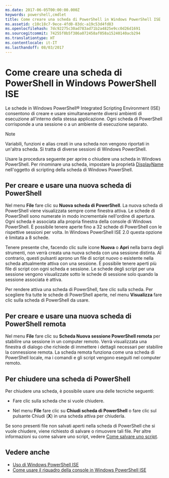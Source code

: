 ```yaml
---
ms.date: 2017-06-05T00:00:00.000Z
keywords: powershell,cmdlet
title: Come creare una scheda di PowerShell in Windows PowerShell ISE
ms.assetid: c10c18c7-9ece-4fd0-83dc-a19c53d4fd83
ms.openlocfilehash: 7dc92275c30ad783ad71b2a4825e9cc0d26d1691
ms.sourcegitcommit: 74255f0b5f386a072458af058a15240140acb294
ms.translationtype: HT
ms.contentlocale: it-IT
ms.lasthandoff: 08/03/2017
---
```

# <a name="how-to-create-a-powershell-tab-in-windows-powershell-ise"></a>Come creare una scheda di PowerShell in Windows PowerShell ISE
Le schede in Windows PowerShell® Integrated Scripting Environment (ISE) consentono di creare e usare simultaneamente diversi ambienti di esecuzione all'interno della stessa applicazione. Ogni scheda di PowerShell corrisponde a una sessione o a un ambiente di esecuzione separato.

> [!NOTE]
> Variabili, funzioni e alias creati in una scheda non vengono riportati in un'altra scheda. Si tratta di diverse sessioni di Windows PowerShell.

Usare la procedura seguente per aprire o chiudere una scheda in Windows PowerShell. Per rinominare una scheda, impostare la proprietà [DisplayName](The-PowerShellTab-Object.md#Displayname) nell'oggetto di scripting della scheda di Windows PowerShell.

## <a name="to-create-and-use-a-new-powershell-tab"></a>Per creare e usare una nuova scheda di PowerShell
Nel menu **File** fare clic su **Nuova scheda di PowerShell**. La nuova scheda di PowerShell viene visualizzata sempre come finestra attiva. Le schede di PowerShell sono numerate in modo incrementale nell'ordine di apertura. Ogni scheda è associata alla propria finestra della console di Windows PowerShell. È possibile tenere aperte fino a 32 schede di PowerShell con le rispettive sessioni per volta. In Windows PowerShell ISE 2.0 questa opzione è limitata a 8 schede.

Tenere presente che, facendo clic sulle icone **Nuova** o **Apri** nella barra degli strumenti, non verrà creata una nuova scheda con una sessione distinta.  Al contrario, questi pulsanti aprono un file di script nuovo o esistente nella scheda attualmente attiva con una sessione. È possibile tenere aperti più file di script con ogni scheda e sessione. Le schede degli script per una sessione vengono visualizzate sotto le schede di sessione solo quando la sessione associata è attiva.

Per rendere attiva una scheda di PowerShell, fare clic sulla scheda. Per scegliere fra tutte le schede di PowerShell aperte, nel menu **Visualizza** fare clic sulla scheda di PowerShell da usare.

## <a name="to-create-and-use-a-new-remote-powershell-tab"></a>Per creare e usare una nuova scheda di PowerShell remota
Nel menu **File** fare clic su **Scheda Nuova sessione PowerShell remota** per stabilire una sessione in un computer remoto. Verrà visualizzata una finestra di dialogo che richiede di immettere i dettagli necessari per stabilire la connessione remota. La scheda remota funziona come una scheda di PowerShell locale, ma i comandi e gli script vengono eseguiti nel computer remoto.

## <a name="to-close-a-powershell-tab"></a>Per chiudere una scheda di PowerShell
Per chiudere una scheda, è possibile usare una delle tecniche seguenti:

-   Fare clic sulla scheda che si vuole chiudere.

-   Nel menu **File** fare clic su **Chiudi scheda di PowerShell** o fare clic sul pulsante Chiudi (**X**) in una scheda attiva per chiuderla.

Se sono presenti file non salvati aperti nella scheda di PowerShell che si vuole chiudere, viene richiesto di salvare o rimuovere tali file. Per altre informazioni su come salvare uno script, vedere [Come salvare uno script](https://technet.microsoft.com/library/162f594d-efd3-4234-9960-45e56e6eadc8).

## <a name="see-also"></a>Vedere anche
- [Uso di Windows PowerShell ISE](Using-the-Windows-PowerShell-ISE.md)
- [Come usare il riquadro della console in Windows PowerShell ISE](How-to-Use-the-Console-Pane-in-the-Windows-PowerShell-ISE.md)

